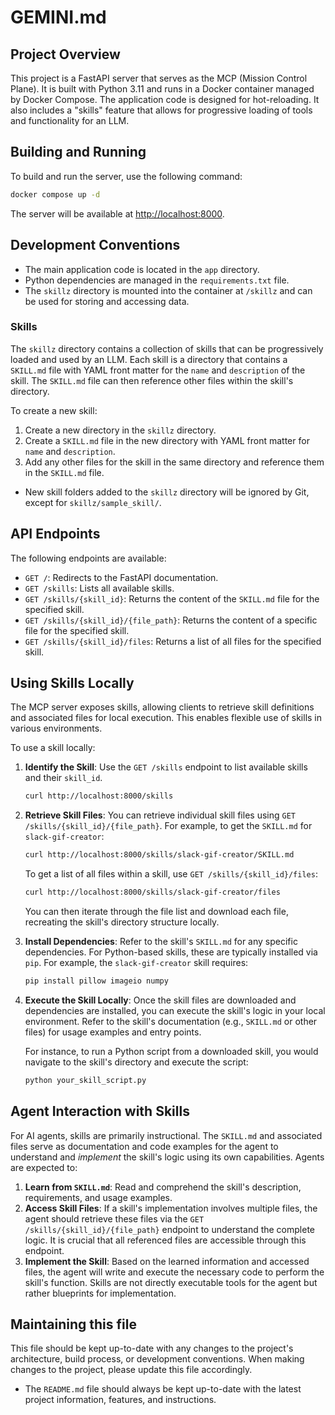 # GEMINI.md

## Project Overview

This project is a FastAPI server that serves as the MCP (Mission Control Plane). It is built with Python 3.11 and runs in a Docker container managed by Docker Compose. The application code is designed for hot-reloading. It also includes a "skills" feature that allows for progressive loading of tools and functionality for an LLM.

## Building and Running

To build and run the server, use the following command:

```bash
docker compose up -d
```

The server will be available at [http://localhost:8000](http://localhost:8000).

## Development Conventions

*   The main application code is located in the `app` directory.
*   Python dependencies are managed in the `requirements.txt` file.
*   The `skillz` directory is mounted into the container at `/skillz` and can be used for storing and accessing data.

### Skills

The `skillz` directory contains a collection of skills that can be progressively loaded and used by an LLM. Each skill is a directory that contains a `SKILL.md` file with YAML front matter for the `name` and `description` of the skill. The `SKILL.md` file can then reference other files within the skill's directory.

To create a new skill:
1.  Create a new directory in the `skillz` directory.
2.  Create a `SKILL.md` file in the new directory with YAML front matter for `name` and `description`.
3.  Add any other files for the skill in the same directory and reference them in the `SKILL.md` file.
*   New skill folders added to the `skillz` directory will be ignored by Git, except for `skillz/sample_skill/`.

## API Endpoints

The following endpoints are available:

*   `GET /`: Redirects to the FastAPI documentation.
*   `GET /skills`: Lists all available skills.
*   `GET /skills/{skill_id}`: Returns the content of the `SKILL.md` file for the specified skill.
*   `GET /skills/{skill_id}/{file_path}`: Returns the content of a specific file for the specified skill.
*   `GET /skills/{skill_id}/files`: Returns a list of all files for the specified skill.

## Using Skills Locally

The MCP server exposes skills, allowing clients to retrieve skill definitions and associated files for local execution. This enables flexible use of skills in various environments.

To use a skill locally:

1.  **Identify the Skill**: Use the `GET /skills` endpoint to list available skills and their `skill_id`.

    ```bash
    curl http://localhost:8000/skills
    ```

2.  **Retrieve Skill Files**: You can retrieve individual skill files using `GET /skills/{skill_id}/{file_path}`. For example, to get the `SKILL.md` for `slack-gif-creator`:

    ```bash
    curl http://localhost:8000/skills/slack-gif-creator/SKILL.md
    ```

    To get a list of all files within a skill, use `GET /skills/{skill_id}/files`:

    ```bash
    curl http://localhost:8000/skills/slack-gif-creator/files
    ```

    You can then iterate through the file list and download each file, recreating the skill's directory structure locally.

3.  **Install Dependencies**: Refer to the skill's `SKILL.md` for any specific dependencies. For Python-based skills, these are typically installed via `pip`. For example, the `slack-gif-creator` skill requires:

    ```bash
    pip install pillow imageio numpy
    ```

4.  **Execute the Skill Locally**: Once the skill files are downloaded and dependencies are installed, you can execute the skill's logic in your local environment. Refer to the skill's documentation (e.g., `SKILL.md` or other files) for usage examples and entry points.

    For instance, to run a Python script from a downloaded skill, you would navigate to the skill's directory and execute the script:

    ```bash
    python your_skill_script.py
    ```



## Agent Interaction with Skills

For AI agents, skills are primarily instructional. The `SKILL.md` and associated files serve as documentation and code examples for the agent to understand and *implement* the skill's logic using its own capabilities. Agents are expected to:

1.  **Learn from `SKILL.md`**: Read and comprehend the skill's description, requirements, and usage examples.
2.  **Access Skill Files**: If a skill's implementation involves multiple files, the agent should retrieve these files via the `GET /skills/{skill_id}/{file_path}` endpoint to understand the complete logic. It is crucial that all referenced files are accessible through this endpoint.
3.  **Implement the Skill**: Based on the learned information and accessed files, the agent will write and execute the necessary code to perform the skill's function. Skills are not directly executable tools for the agent but rather blueprints for implementation.

## Maintaining this file

This file should be kept up-to-date with any changes to the project's architecture, build process, or development conventions. When making changes to the project, please update this file accordingly.
*   The `README.md` file should always be kept up-to-date with the latest project information, features, and instructions.
